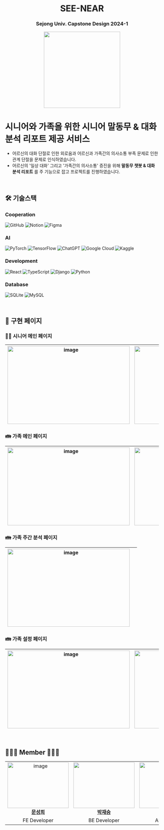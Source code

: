 <div align="center">

# SEE-NEAR


**<h3>Sejong Univ. Capstone Design 2024-1</h3>**

<img src="https://github.com/seong-hui/SEE-NEAR/assets/52481403/a7e5580d-8cec-4ceb-9a8c-702481c941e9" width="250"/>
</div>

# 시니어와 가족을 위한 시니어 말동무 & 대화 분석 리포트 제공 서비스

- 어르신의 대화 단절로 인한 외로움과 어르신과 가족간의 의사소통 부족 문제로 인한 관계 단절을 문제로 인식하였습니다.
- 어르신의 '일상 대화' 그리고 '가족간의 의사소통' 증진을 위해 **말동무 챗봇 & 대화 분석 리포트** 를 주 기능으로 잡고 프로젝트를 진행하였습니다.

<br/>

<h2> 🛠 기술스택 </h2>

### Cooperation
![GitHub](https://img.shields.io/badge/github-%23121011.svg?style=for-the-badge&logo=github&logoColor=white)
![Notion](https://img.shields.io/badge/Notion-%23000000.svg?style=for-the-badge&logo=notion&logoColor=white)
![Figma](https://img.shields.io/badge/figma-%23F24E1E.svg?style=for-the-badge&logo=figma&logoColor=white)

### AI
![PyTorch](https://img.shields.io/badge/PyTorch-%23EE4C2C.svg?style=for-the-badge&logo=PyTorch&logoColor=white)
![TensorFlow](https://img.shields.io/badge/TensorFlow-%23FF6F00.svg?style=for-the-badge&logo=TensorFlow&logoColor=white)
![ChatGPT](https://img.shields.io/badge/chatGPT-74aa9c?style=for-the-badge&logo=openai&logoColor=white)
![Google Cloud](https://img.shields.io/badge/GoogleCloud-%234285F4.svg?style=for-the-badge&logo=google-cloud&logoColor=white)
![Kaggle](https://img.shields.io/badge/Kaggle-035a7d?style=for-the-badge&logo=kaggle&logoColor=white)

### Development
![React](https://img.shields.io/badge/react-%2320232a.svg?style=for-the-badge&logo=react&logoColor=%2361DAFB)
![TypeScript](https://img.shields.io/badge/typescript-%23007ACC.svg?style=for-the-badge&logo=typescript&logoColor=white)
![Django](https://img.shields.io/badge/django-%23092E20.svg?style=for-the-badge&logo=django&logoColor=white)
![Python](https://img.shields.io/badge/python-3670A0?style=for-the-badge&logo=python&logoColor=ffdd54)

### Database
![SQLite](https://img.shields.io/badge/sqlite-%2307405e.svg?style=for-the-badge&logo=sqlite&logoColor=white)
![MySQL](https://img.shields.io/badge/mysql-4479A1.svg?style=for-the-badge&logo=mysql&logoColor=white)

<br />



## 💙 구현 페이지
### 🧓🏻 시니어 메인 페이지

|  <img width="400" height="255" alt="image" src="https://github.com/seong-hui/SEE-NEAR/assets/52481403/47c22d79-c47b-4cca-a2ef-dc27494145dc"> | <img width="400" height="255" alt="image" src="https://github.com/seong-hui/SEE-NEAR/assets/52481403/29673b4f-c6f4-4faa-b0a2-52f2959583ec"> | 
| :---: | :---: |




### 👪 가족 메인 페이지

| <img width="400" height="255" alt="image" src="https://github.com/seong-hui/SEE-NEAR/assets/52481403/f30bf5f0-9c11-4749-8af5-1fbbaf4fc6aa"> | <img width="400" height="255" alt="image" src="https://github.com/seong-hui/SEE-NEAR/assets/52481403/ae8a6ff3-86fe-497a-8c03-777e53a6f3c8"> | 
| :---: | :---: |


### 👪 가족 주간 분석 페이지

| <img width="400" height="255" alt="image" src="https://github.com/seong-hui/SEE-NEAR/assets/52481403/17ee4c0c-8168-41ce-8ede-ed36fc797674"> | |
| :---: | :---: |



### 👪 가족 설정 페이지

| <img width="400" height="255" alt="image" src="https://github.com/seong-hui/SEE-NEAR/assets/52481403/b924d26c-ef64-4c90-bb9f-b465b7b902c4"> | <img width="400" height="255"  alt="image" src="https://github.com/seong-hui/SEE-NEAR/assets/52481403/081a201d-d261-46b5-916c-c62a5898988d"> | 
| :---: | :---: |

<br/>


## 🧑🏻‍💻 Member 👩🏻‍💻
<table align="center">
    <tr align="center"> 
    <td style="min-width: 150px;" background-color="white">
            <a href="https://github.com/seong-hui">
             <img alt="image" src="https://github.com/seong-hui/SEE-NEAR/assets/52481403/5c33efa2-76fb-4707-97b7-caa2ab0beb46"  width="200" height="150" style="object-fit :cover">
              <br />
              <b>문성희</b>
            </a> 
        </td>
        <td style="min-width: 150px;">
            <a href="https://github.com/JaeSeung-Park">
              <img src="" width="200" height="150" style="object-fit :cover">
              <br />
              <b>박재승</b>
            </a>
        </td>
        <td style="min-width: 150px;" background-color="white">
            <a href="https://github.com/DAEUNLEEDA">
              <img src="" width="200" height="150" style="object-fit :cover">
              <br />
              <b>이다은</b>
            </a> 
        </td>
        <td style="min-width: 150px;">
            <a href="https://github.com/sejongmin">
              <img src="" width="200" height="150" style="object-fit :cover">
              <br />
              <b>오종민</b>
            </a>
        </td>
    </tr>
    <tr align="center">
        <td>
            FE Developer
        </td>
        <td>
            BE Developer
      </td>
        <td>
            AI Developer
        </td>
        <td>
            BE Developer
        </td>
    </tr>

</table>

